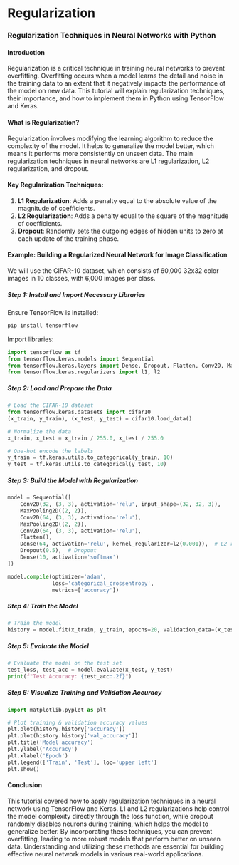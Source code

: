 # Regularization 

### Regularization Techniques in Neural Networks with Python

#### Introduction
Regularization is a critical technique in training neural networks to prevent overfitting. Overfitting occurs when a model learns the detail and noise in the training data to an extent that it negatively impacts the performance of the model on new data. This tutorial will explain regularization techniques, their importance, and how to implement them in Python using TensorFlow and Keras.

#### What is Regularization?
Regularization involves modifying the learning algorithm to reduce the complexity of the model. It helps to generalize the model better, which means it performs more consistently on unseen data. The main regularization techniques in neural networks are L1 regularization, L2 regularization, and dropout.

#### Key Regularization Techniques:
1. **L1 Regularization**: Adds a penalty equal to the absolute value of the magnitude of coefficients.
2. **L2 Regularization**: Adds a penalty equal to the square of the magnitude of coefficients.
3. **Dropout**: Randomly sets the outgoing edges of hidden units to zero at each update of the training phase.

#### Example: Building a Regularized Neural Network for Image Classification
We will use the CIFAR-10 dataset, which consists of 60,000 32x32 color images in 10 classes, with 6,000 images per class.

##### Step 1: Install and Import Necessary Libraries
Ensure TensorFlow is installed:
```bash
pip install tensorflow
```
Import libraries:
```python
import tensorflow as tf
from tensorflow.keras.models import Sequential
from tensorflow.keras.layers import Dense, Dropout, Flatten, Conv2D, MaxPooling2D
from tensorflow.keras.regularizers import l1, l2
```

##### Step 2: Load and Prepare the Data
```python
# Load the CIFAR-10 dataset
from tensorflow.keras.datasets import cifar10
(x_train, y_train), (x_test, y_test) = cifar10.load_data()

# Normalize the data
x_train, x_test = x_train / 255.0, x_test / 255.0

# One-hot encode the labels
y_train = tf.keras.utils.to_categorical(y_train, 10)
y_test = tf.keras.utils.to_categorical(y_test, 10)
```

##### Step 3: Build the Model with Regularization
```python
model = Sequential([
    Conv2D(32, (3, 3), activation='relu', input_shape=(32, 32, 3)),
    MaxPooling2D((2, 2)),
    Conv2D(64, (3, 3), activation='relu'),
    MaxPooling2D((2, 2)),
    Conv2D(64, (3, 3), activation='relu'),
    Flatten(),
    Dense(64, activation='relu', kernel_regularizer=l2(0.001)),  # L2 regularization
    Dropout(0.5),  # Dropout
    Dense(10, activation='softmax')
])

model.compile(optimizer='adam',
              loss='categorical_crossentropy',
              metrics=['accuracy'])
```

##### Step 4: Train the Model
```python
# Train the model
history = model.fit(x_train, y_train, epochs=20, validation_data=(x_test, y_test))
```

##### Step 5: Evaluate the Model
```python
# Evaluate the model on the test set
test_loss, test_acc = model.evaluate(x_test, y_test)
print(f"Test Accuracy: {test_acc:.2f}")
```

##### Step 6: Visualize Training and Validation Accuracy
```python
import matplotlib.pyplot as plt

# Plot training & validation accuracy values
plt.plot(history.history['accuracy'])
plt.plot(history.history['val_accuracy'])
plt.title('Model accuracy')
plt.ylabel('Accuracy')
plt.xlabel('Epoch')
plt.legend(['Train', 'Test'], loc='upper left')
plt.show()
```

#### Conclusion
This tutorial covered how to apply regularization techniques in a neural network using TensorFlow and Keras. L1 and L2 regularizations help control the model complexity directly through the loss function, while dropout randomly disables neurons during training, which helps the model to generalize better. By incorporating these techniques, you can prevent overfitting, leading to more robust models that perform better on unseen data. Understanding and utilizing these methods are essential for building effective neural network models in various real-world applications.
